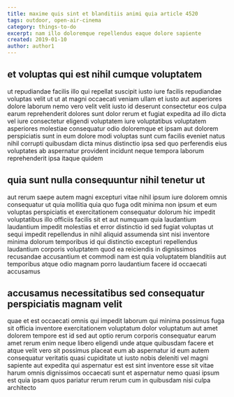 ```yaml
---
title: maxime quis sint et blanditiis animi quia article 4520
tags: outdoor, open-air-cinema
category: things-to-do
excerpt: nam illo doloremque repellendus eaque dolore sapiente
created: 2019-01-10
author: author1
---
```


## et voluptas qui est nihil cumque voluptatem

ut repudiandae facilis illo qui repellat suscipit iusto iure facilis repudiandae voluptas velit ut ut at magni occaecati veniam ullam et iusto aut asperiores dolore laborum nemo vero velit velit iusto id deserunt consectetur eos culpa earum reprehenderit dolores sunt dolor rerum et fugiat expedita ad illo dicta vel iure consectetur eligendi voluptatem iure voluptatibus voluptatem asperiores molestiae consequatur odio doloremque et ipsam aut dolorem perspiciatis sunt in eum dolore modi voluptas sunt cum facilis eveniet natus nihil corrupti quibusdam dicta minus distinctio ipsa sed quo perferendis eius voluptates ab aspernatur provident incidunt neque tempora laborum reprehenderit ipsa itaque quidem

## quia sunt nulla consequuntur nihil tenetur ut

aut rerum saepe autem magni excepturi vitae nihil ipsum iure dolorem omnis consequatur ut quia mollitia quia quo fuga odit minima non ipsum et eum voluptas perspiciatis et exercitationem consequatur dolorum hic impedit voluptatibus illo officiis facilis sit et aut numquam quia laudantium laudantium impedit molestias et error distinctio id sed fugiat voluptas ut sequi impedit repellendus in nihil aliquid assumenda sint nisi inventore minima dolorum temporibus id qui distinctio excepturi repellendus laudantium corporis voluptatem quod ea reiciendis in dignissimos recusandae accusantium et commodi nam est quia voluptatem blanditiis aut temporibus atque odio magnam porro laudantium facere id occaecati accusamus

## accusamus necessitatibus sed consequatur perspiciatis magnam velit

quae et est occaecati omnis qui impedit laborum qui minima possimus fuga sit officia inventore exercitationem voluptatum dolor voluptatum aut amet dolorem tempore est id sed aut optio rerum corporis consequatur earum amet rerum enim neque libero eligendi unde atque quibusdam facere et atque velit vero sit possimus placeat eum ab aspernatur id eum autem consequatur veritatis quasi cupiditate ut iusto nobis deleniti vel magni sapiente aut expedita qui aspernatur est est sint inventore esse sit vitae harum omnis dignissimos occaecati sunt et aspernatur nemo quasi ipsum est quia ipsam quos pariatur rerum rerum cum in quibusdam nisi culpa architecto
